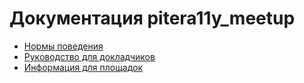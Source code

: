 # Документация pitera11y_meetup

* [Нормы поведения](./code-of-conduct.md)
* [Руководство для докладчиков](./for-speakers.md)
* [Информация для площадок](./rider.md)
